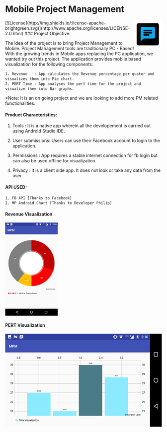 # Mobile Project Management                                                                                           
<img align="right" height="90px" src="https://github.com/AswinVasudevan21/MobileProjectManagement/blob/master/UI/mpm.png">
[![License](http://img.shields.io/:license-apache-brightgreen.svg)](http://www.apache.org/licenses/LICENSE-2.0.html)
### Project Objective: 

The idea of the project is to bring Project Management to Mobile. Project Management tools are traditionally PC - Based! With the growing trends in Mobile apps replacing the PC application, we wanted try out this project. The application provides mobile based visualization for the following components:

    1. Revenue   : App calculates the Revenue percentage per quater and visualizes them into Pie chart.
    2. PERT Time : App analyses the pert time for the project and visualize them into Bar graphs. 
    
*Note: It is an on going project and we are looking to add more PM related functionalities. 
  
#### Product Characteristics:

  1.	Tools           :   It is a native app wherein all the developement is carried out using Android Studio IDE.     
 
  2.	User submissions:   Users can use their Facebook account to login to the application.

  3.	Permissions     :   App requires a stable internet connection for fb login but can also be used offline for visualization. 

  4.  Privacy         :   It is a client side app. It does not look or take any data from the user. 


#### API USED:
 
    1. FB API [Thanks to Facebook]
    2. MP Android Chart [Thanks to Developer Philip]

#### Revenue Visualization
<img height="300px" src="https://github.com/AswinVasudevan21/MobileProjectManagement/blob/master/UI/PieChart.png">


#### PERT Visualization
<img height="300px" src="https://github.com/AswinVasudevan21/MobileProjectManagement/blob/master/UI/BarGraph.png">





